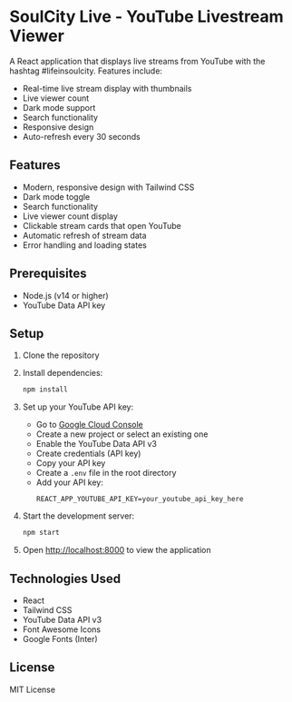 # SoulCity Live - YouTube Livestream Viewer

A React application that displays live streams from YouTube with the hashtag #lifeinsoulcity. Features include:
- Real-time live stream display with thumbnails
- Live viewer count
- Dark mode support
- Search functionality
- Responsive design
- Auto-refresh every 30 seconds

## Features
- Modern, responsive design with Tailwind CSS
- Dark mode toggle
- Search functionality
- Live viewer count display
- Clickable stream cards that open YouTube
- Automatic refresh of stream data
- Error handling and loading states

## Prerequisites
- Node.js (v14 or higher)
- YouTube Data API key

## Setup

1. Clone the repository
2. Install dependencies:
   ```bash
   npm install
   ```

3. Set up your YouTube API key:
   - Go to [Google Cloud Console](https://console.cloud.google.com)
   - Create a new project or select an existing one
   - Enable the YouTube Data API v3
   - Create credentials (API key)
   - Copy your API key
   - Create a `.env` file in the root directory
   - Add your API key:
     ```
     REACT_APP_YOUTUBE_API_KEY=your_youtube_api_key_here
     ```

4. Start the development server:
   ```bash
   npm start
   ```

5. Open [http://localhost:8000](http://localhost:8000) to view the application

## Technologies Used
- React
- Tailwind CSS
- YouTube Data API v3
- Font Awesome Icons
- Google Fonts (Inter)

## License
MIT License

